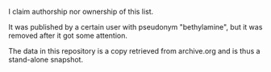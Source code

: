 I claim authorship nor ownership of this list. 

It was published by a certain user with pseudonym "bethylamine", but it was removed after it got some attention. 

The data in this repository is a copy retrieved from archive.org and is thus a stand-alone snapshot. 
